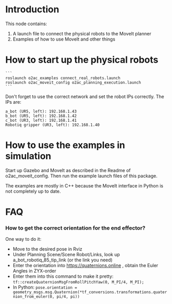 # Introduction

This node contains:

1) A launch file to connect the physical robots to the MoveIt planner
2) Examples of how to use MoveIt and other things

# How to start up the physical robots

    ```
    roslaunch o2ac_examples connect_real_robots.launch
    roslaunch o2ac_moveit_config o2ac_planning_execution.launch
    ```

Don't forget to use the correct network and set the robot IPs correctly. The IPs are:
    
    a_bot (UR5, left): 192.168.1.43  
    b_bot (UR5, left): 192.168.1.42  
    c_bot (UR3, left): 192.168.1.41  
    Robotiq gripper (UR3, left): 192.168.1.40  

# How to use the examples in simulation

Start up Gazebo and MoveIt as described in the Readme of o2ac_moveit_config. Then run the example launch files of this package.

The examples are mostly in C++ because the MoveIt interface in Python is not completely up to date.


# FAQ

### How to get the correct orientation for the end effector?

One way to do it:  

- Move to the desired pose in Rviz
- Under Planning Scene/Scene Robot/Links, look up a_bot_robotiq_85_tip_link (or the link you need)
- Enter the orientation into https://quaternions.online , obtain the Euler Angles in ZYX-order
- Enter them into this command to make it pretty: `tf::createQuaternionMsgFromRollPitchYaw(0, M_PI/4, M_PI);`
- In Python: `pose.orientation = geometry_msgs.msg.Quaternion(*tf_conversions.transformations.quaternion_from_euler(0, pi/4, pi))`
